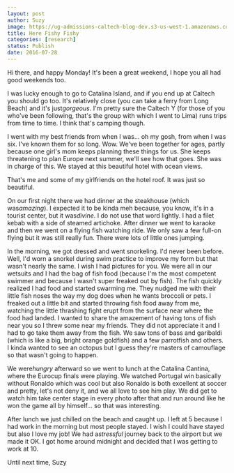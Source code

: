 ```yaml
---
layout: post
author: Suzy
image: https://ug-admissions-caltech-blog-dev.s3-us-west-1.amazonaws.com/old_pictures/caltech_as_it_happens/6a0105349b8251970b01bb091e4b5c970d.jpg
title: Here Fishy Fishy 
categories: [research]
status: Publish
date: 2016-07-28
---
```


Hi there, and happy Monday!
It's been a great weekend, I hope you all had good weekends too.

I was lucky enough to go to Catalina Island, and if you end up at Caltech you should go too. It's relatively close (you can take a ferry from Long Beach) and it's just*gorgeous*. I'm pretty sure the Caltech Y (for those of you who've been following, that's the group with which I went to Lima) runs trips from time to time. I think that's camping though.

I went with my best friends from when I was... oh my gosh, from when I was six. I've known them for so long. Wow. We've been together for ages, partly because one girl's mom keeps planning these things for us. She keeps threatening to plan Europe next summer, we'll see how that goes. She was in charge of this. We stayed at this beautiful hotel with ocean views.

That's me and some of my girlfriends on the hotel roof. It was just so beautiful.

On our first night there we had dinner at the steakhouse (which was*amazing*). I expected it to be kinda meh because, you know, it's in a tourist center, but it was*divine*. I do not use that word lightly. I had a filet kebab with a side of steamed artichoke. After dinner we went to karaoke and then we went on a flying fish watching ride. We only saw a few full-on flying but it was still really fun. There were lots of little ones jumping.

In the morning, we got dressed and went snorkeling. I'd never been before. Well, I'd worn a snorkel during swim practice to improve my form but that wasn't nearly the same. I wish I had pictures for you. We were all in our wetsuits and I had the bag of fish food (because I'm the most competent swimmer and because I wasn't super freaked out by fish). The fish quickly realized I had food and started swarming me. They nudged me with their little fish noses the way my dog does when he wants broccoli or pets. I freaked out a little bit and started throwing fish food away from me, watching the little thrashing fight erupt from the surface near where the food had landed. I wanted to share the amazement of having tons of fish near you so I threw some near my friends. They did not appreciate it and I had to go take them away from the fish. We saw tons of bass and garibaldi (which is like a big, bright orange goldfish) and a few parrotfish and others. I kinda wanted to see an octopus but I guess they're masters of camouflage so that wasn't going to happen.

We were*hungry* afterward so we went to lunch at the Catalina Cantina, where the Eurocup finals were playing. We watched Portugal win basically without Ronaldo which was cool but also Ronaldo is both excellent at soccer and pretty, let's not deny it, and we all love to see him play. We did get to watch him take center stage in every photo after that and run around like he won the game all by himself... so that was interesting.

After lunch we just chilled on the beach and caught up. I left at 5 because I had work in the morning but most people stayed. I wish I could have stayed but also I love my job! We had a*stressful* journey back to the airport but we made it OK. I got home around midnight and decided that I was getting to work at 10.

Until next time,
Suzy

